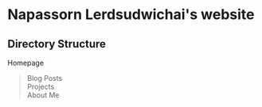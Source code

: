 # Napassorn Lerdsudwichai's website

## Directory Structure
Homepage 
> Blog Posts  
> Projects  
> About Me      
